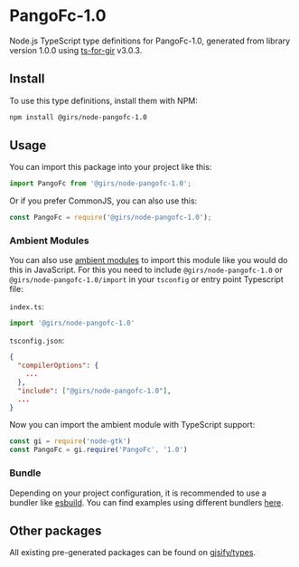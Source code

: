 
# PangoFc-1.0

Node.js TypeScript type definitions for PangoFc-1.0, generated from library version 1.0.0 using [ts-for-gir](https://github.com/gjsify/ts-for-gir) v3.0.3.


## Install

To use this type definitions, install them with NPM:
```bash
npm install @girs/node-pangofc-1.0
```

## Usage

You can import this package into your project like this:
```ts
import PangoFc from '@girs/node-pangofc-1.0';
```

Or if you prefer CommonJS, you can also use this:
```ts
const PangoFc = require('@girs/node-pangofc-1.0');
```

### Ambient Modules

You can also use [ambient modules](https://github.com/gjsify/ts-for-gir/tree/main/packages/cli#ambient-modules) to import this module like you would do this in JavaScript.
For this you need to include `@girs/node-pangofc-1.0` or `@girs/node-pangofc-1.0/import` in your `tsconfig` or entry point Typescript file:

`index.ts`:
```ts
import '@girs/node-pangofc-1.0'
```

`tsconfig.json`:
```json
{
  "compilerOptions": {
    ...
  },
  "include": ["@girs/node-pangofc-1.0"],
  ...
}
```

Now you can import the ambient module with TypeScript support: 

```ts
const gi = require('node-gtk')
const PangoFc = gi.require('PangoFc', '1.0')
```


### Bundle

Depending on your project configuration, it is recommended to use a bundler like [esbuild](https://esbuild.github.io/). You can find examples using different bundlers [here](https://github.com/gjsify/ts-for-gir/tree/main/examples).

## Other packages

All existing pre-generated packages can be found on [gjsify/types](https://github.com/gjsify/types).

